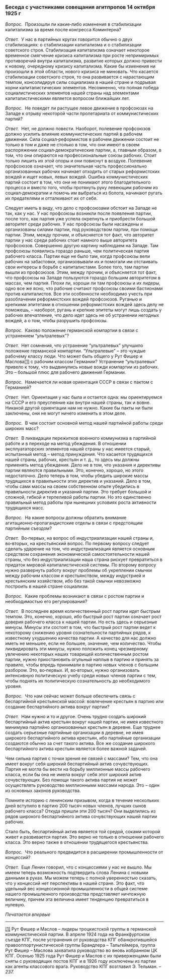 ### Беседа с участниками совещания агитпропов 14 октября 1925 г

_Вопрос._  Произошли ли какие‑либо изменения в стабилизации капитализма за время после конгресса Коминтерна?

_Ответ._  У нас в партийных кругах говорится обычно о двух стабилизациях: о стабилизации капитализма и о стабилизации советского строя. Стабилизация капитализма означает некоторое временное смягчение кризиса капитализма при росте непримиримых противоречий внутри капитализма, развитие которых должно привести к новому, очередному кризису капитализма. Какие бы изменения ни произошли в этой области, нового кризиса не миновать. Что касается стабилизации советского строя, то она развивается с нарастающим темпом, консолидируя силы социализма в нашей стране и подрывая корни капиталистических элементов. Несомненно, что полная победа социалистических элементов нашей страны над элементами капиталистическими является вопросом ближайших лет.

_Вопрос._  Не поведет ли растущее левое движение в профсоюзах на Западе к отрыву некоторой части пролетариата от коммунистических партий?

_Ответ._  Нет, не должно повести. Наоборот, полевение профсоюзов должно усилить влияние коммунистических партий в рабочем движении. Сила социал‑реформистов в рабочем движении состоит не только в том и даже не столько в том, что они имеют в своем распоряжении социал‑демократические партии, а, главным образом, в том, что они опираются на профессиональные союзы рабочих. Стоит только лишить их этой опоры и они повиснут в воздухе. Полевение профсоюзов означает, что значительная часть профессионально организованных рабочих начинает отходить от старых реформистских вождей и ищет новых, левых вождей. Ошибка коммунистических партий состоит в том, что они не понимают этого благодетельного процесса и вместо того, чтобы протянуть руку левеющим рабочим из социал‑демократии и помочь им выбраться из болота, начинают ругать их предателями и отталкивают их от себя.

Следует иметь в виду, что дело с профсоюзами обстоит на Западе не так, как у нас. У нас профсоюзы возникли после появления партии, после того, как партия уже успела окрепнуть и приобрести большой авторитет среди рабочих. У нас профсоюзы были насаждены и организованы силами партии, под руководством партии, при помощи партии. Этим, между прочим, и объясняется тот факт, что авторитет партии у нас среди рабочих стоит намного выше авторитета профсоюзов. Совершенно другую картину наблюдаем на Западе. Там профсоюзы появились гораздо раньше, чем политическая партия рабочего класса. Партии еще не было там, когда профсоюзы вели рабочих на забастовки, организовывали их и помогали им отстаивать свои интересы в борьбе с капиталистами. Более того, там партии вышли из профсоюзов. Этим, между прочим, и объясняется тот факт, что профсоюзы на Западе пользуются гораздо большим авторитетом в массах, чем партия. Плохи ли, хороши ли там профсоюзы и их лидеры, одно все же ясно, что рабочие считают профсоюзы своими бастионами против капиталистов. Все эти особенности необходимо учесть при разоблачении реформистских вождей профсоюзов. Руганью и крепкими эпитетами в отношении реформистских вождей здесь делу не поможешь, – наоборот, ругань и крепкие эпитеты могут лишь создать у рабочих впечатление, что дело идет здесь не об устранении негодных вождей, а о том, чтобы разрушить профсоюзы.

_Вопрос._  Каково положение германской компартии в связи с устранением “ультралевых”?

_Ответ._  Нет сомнения, что устранение “ультралевых” улучшило положение германской компартии. “Ультралевые” – это чуждые рабочему классу люди. Что может быть общего у Рут Фишер и Маслова[[1]](#_ftn1) с рабочим классом Германии? Устранение “ультралевых” привело к тому, что выдвинулись новые вожди компартии из рабочих. Это – большой плюс для рабочего движения Германии.

_Вопрос._  Намечается ли новая ориентация СССР в связи с пактом с Германией?

_Ответ._  Нет. Ориентация у нас была и остается одна: мы ориентируемся на СССР и его преуспеяние как внутри нашей страны, так и вовне. Никакой другой ориентации нам не нужно. Какие бы пакты ни были заключены, они не могут ничего изменить в этом деле.

_Вопрос._  В чем состоит основной метод нашей партийной работы среди широких масс?

_Ответ._  В ликвидации пережитков военного коммунизма в партийной работе и в переходе на метод убеждения. В отношении эксплуататорских элементов нашей страны у нас имеется старый, испытанный метод – метод принуждения. Что касается трудящихся нашей страны, рабочих, крестьян и т. д., то здесь мы должны применять метод убеждения. Дело не в том, что указания и директивы партии являются правильными. Это, конечно, хорошо, но этого недостаточно. Дело теперь в том, чтобы убедить широкие массы трудящихся в правильности этих директив и указаний. Дело в том, чтобы сами массы на своем собственном опыте убедились в правильности директив и указаний партии. Это требует большой и сложной, гибкой и терпеливой работы партии. Но это единственно правильный метод работы при нынешних условиях роста активности трудящихся масс.

_Вопрос._  На какие вопросы должны обратить внимание агитационно‑пропагандистские отделы в связи с предстоящим партийным съездом?

_Ответ._  Во‑первых, на вопрос об индустриализации нашей страны и, во‑вторых, на крестьянский вопрос. По первому вопросу следует сделать ударение на том, что индустриализация является основным средством сохранения экономической самостоятельности нашей страны, что без индустриализации наша страна рискует превратиться в придаток мировой капиталистической системы. По второму вопросу нужно развернуть работу вокруг проблемы об укреплении смычки между рабочим классом и крестьянством, между индустрией и крестьянским хозяйством, ибо без такой смычки невозможно построить в нашей стране социализм.

_Вопрос._  Какие проблемы возникают в связи с ростом партии и необходимостью его регулирования?

_Ответ._  В последнее время количественный рост партии идет быстрым темпом. Это, конечно, хорошо, ибо быстрый рост партии означает рост доверия рабочего класса к нашей партии. Но есть здесь и серьезные минусы. Минусы эти состоят в том, что быстрый рост партии ведет к некоторому снижению уровня сознательности партийных рядов, к известному ухудшению качества партии. А качество для нас должно иметь не меньшее, если не большее, значение, чем количество. Чтобы ликвидировать эти минусы, нужно положить конец чрезмерному увлечению некоторых наших товарищей количественным ростом партии, нужно приостановить огульный наплыв в партию и принять за правило, чтобы впредь принимали в партию новых членов с большим разбором. Это, во‑первых. И, во‑вторых, нужно организовать интенсивную политическую учебу среди новых членов партии с тем, чтобы поднять их политическую сознательность до необходимого уровня.

_Вопрос._  Что нам сейчас может больше обеспечить связь с беспартийной крестьянской массой: вовлечение крестьян в партию или создание беспартийного актива вокруг партии?

_Ответ._  Нам нужно и то и другое. Очень трудно создать широкий беспартийный актив крестьян вокруг нашей партии, не имея известного минимума партийно организованных крестьян в деревне. Еще труднее создать серьезные партийные организации в деревне, не имея широкого беспартийного актива крестьян, ибо партийные организации создаются обычно за счет такого актива. Все же создание широкого беспартийного актива крестьян является более важной задачей.

Чем сильна партия с точки зрения ее связей с массами? Тем, что она имеет вокруг себя широкий беспартийный актив сочувствующих. Партия не могла бы вести на борьбу миллионные массы рабочего класса, если бы она не имела вокруг себя этот широкий актив сочувствующих. Без помощи такого актива партия не может осуществлять руководство миллионными массами народа. Это – один из основных законов руководства.

Помните историю с ленинским призывом, когда в течение нескольких дней вступило в партию 200 тысяч новых членов, лучших сынов рабочего класса? Откуда пришли эти 200 тысяч? Они выделились из рядов широкого беспартийного актива сочувствующих нашей партии рабочих.

Стало быть, беспартийный актив является той средой, соками которой живет и развивается партия. Это верно не только в отношении рабочего класса. Это верно также в отношении трудящегося крестьянства.

_Вопрос._  Что реального предвидится в расширении промышленности от концессий?

_Ответ._  Еще Ленин говорил, что с концессиями у нас не вышло. Мы имеем теперь возможность подтвердить слова Ленина с новыми данными в руках. Мы можем теперь с полной уверенностью сказать, что у концессий нет перспективы в нашей стране. Это факт, что удельный вес концессионной промышленности в общей системе нашего промышленного производства представляет ничтожную величину, причем эта величина имеет тенденцию превратиться в нулевую.

_Печатается впервые_

  

---

[[1]](#_ftnref1) Рут Фишер и Маслов – лидеры троцкистской группы в германской коммунистической партии. В апреле 1924 года на Франкфуртском съезде КПГ, после устранения от руководства КПГ обанкротившейся правооппортунистической группы Брандлера – Тальгеймера, группа Рут Фишер – Маслова захватила руководство во вновь избранном ЦК КПГ. Осенью 1925 года Рут Фишер и Маслов с их приверженцами были сняты с руководящих постов КПГ и в 1926 году исключены из партии как агенты классового врага. Руководство КПГ возглавил Э. Тельман. – _237._